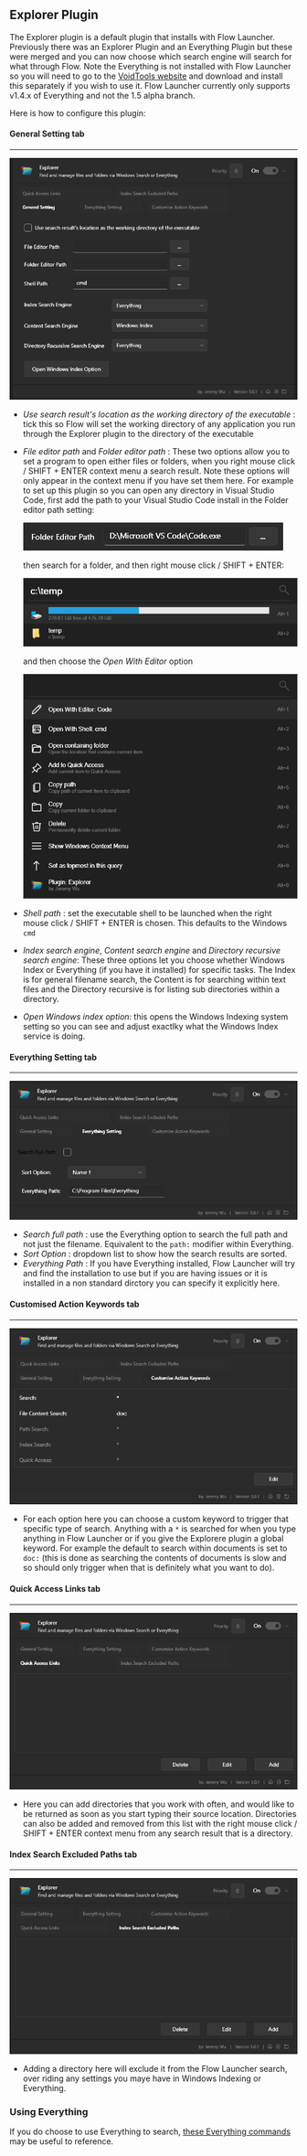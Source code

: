 ## Explorer Plugin

The Explorer plugin is a default plugin that installs with Flow Launcher. Previously there was an Explorer Plugin and an Everything Plugin but these were merged and you can now choose which search engine will search for what through Flow. Note the Everything is not installed with Flow Launcher so you will need to go to the [VoidTools website](https://www.voidtools.com/) and download and install this separately if you wish to use it. Flow Launcher currently only supports v1.4.x of Everything and not the 1.5 alpha branch.

Here is how to configure this plugin:

#### General Setting tab
----
![General Setting tab](/assets/explorer_1.png)

- *Use search result's location as the working directory of the executable* : tick this so Flow will set the working directory of any application you run through the Explorer plugin to the directory of the executable
- *File editor path* and *Folder editor path* : These two options allow you to set a program to open either files or folders, when you right mouse click / SHIFT + ENTER context menu a search result. Note these options will only appear in the context menu if you have set them here.
For example to set up this plugin so you can open any directory in Visual Studio Code, first add the path to your Visual Studio Code install in the Folder editor path setting:

  <img src="assets/explorer_1a.png" alt="Folder editor path option" title="Folder editor path option" />

  then search for a folder, and then right mouse click / SHIFT + ENTER:

  <img src="assets/explorer_1b.png" alt="Example folder search" title="Example folder search" />

  and then choose the *Open With Editor* option
    
  <img src="assets/explorer_1c.png" alt="Context menu example" title="Context menu example" />

- *Shell path* : set the executable shell to be launched when the right mouse click / SHIFT + ENTER is chosen. This defaults to the Windows `cmd`
- *Index search engine*, *Content search engine* and *Directory recursive search engine*: These three options let you choose whether Windows Index or Everything (if you have it installed) for specific tasks. The Index is for general filename search, the Content is for searching within text files and the Directory recursive is for listing sub directories within a directory.
- *Open Windows index option*: this opens the Windows Indexing system setting so you can see and adjust exactlky what the Windows Index service is doing.
#### Everything Setting tab
----
![Everything Setting tab](/assets/explorer_2.png)

- *Search full path* : use the Everything option to search the full path and not just the filename. Equivalent to the `path:` modifier within Everything.
- *Sort Option* : dropdown list to show how the search results are sorted.
- *Everything Path* : If you have Everything installed, Flow Launcher will try and find the installation to use but if you are having issues or it is installed in a non standard dirctory you can specify it explicitly here.
#### Customised Action Keywords tab
----
![Customise Action Keywords tab](/assets/explorer_3.png)

- For each option here you can choose a custom keyword to trigger that specific type of search. Anything with a `*` is searched for when you type anything in Flow Launcher or if you give the Explorere plugin a global keyword. For example the default to search within documents is set to `doc:` (this is done as searching the contents of documents is slow and so should only trigger when that is definitely what you want to do).

#### Quick Access Links tab
----
![Quick Access Links tab](/assets/explorer_4.png)

- Here you can add directories that you work with often, and would like to be returned as soon as you start typing their source location. Directories can also be added and removed from this list with the right mouse click / SHIFT + ENTER context menu from any search result that is a directory.
#### Index Search Excluded Paths tab
----
![Index Search Excluded Paths tab](/assets/explorer_5.png)

- Adding a directory here will exclude it from the Flow Launcher search, over riding any settings you maye have in Windows Indexing or Everything.

### Using Everything

If you do choose to use Everything to search, [these Everything commands](https://www.voidtools.com/support/everything/searching/) may be useful to reference.


